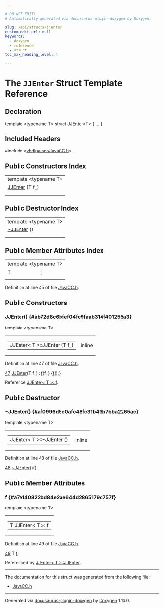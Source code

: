 ```yaml
---

# DO NOT EDIT!
# Automatically generated via docusaurus-plugin-doxygen by Doxygen.

slug: /api/structs/jjenter
custom_edit_url: null
keywords:
  - doxygen
  - reference
  - struct
toc_max_heading_level: 4

---
```


<div class="doxyPage">

# The `JJEnter` Struct Template Reference



## Declaration

<div class="doxyDeclaration">
template &lt;typename T&gt;
struct JJEnter&lt;T&gt; { ... }
</div>

## Included Headers

<div class="doxyIncludesList">#include &lt;<a href="/web-doxygen/docs/api/files/vhdlparser/javacc-h">vhdlparser/JavaCC.h</a>&gt;
</div>

## Public Constructors Index

<table class="doxyMembersIndex">

<tr class="doxyMemberIndexTemplate">
<td class="doxyMemberIndexTemplate" colspan="2"><div>template &lt;typename T&gt;</div></td>
</tr>
<tr class="doxyMemberIndexItem">
<td class="doxyMemberIndexItemNoTypeNameTemplate" colspan="2" align="left" valign="top"><a href="#ab72d8c6bfef04fc9faab314f401255a3">JJEnter</a> (T f_)</td>
</tr>
<tr class="doxyMemberIndexDescription">
<td class="doxyMemberIndexDescriptionLeft"></td>
<td class="doxyMemberIndexDescriptionRight">
</td>
</tr>
<tr class="doxyMemberIndexSeparator">
<td class="doxyMemberIndexSeparator" colspan="2"></td>
</tr>

</table>

## Public Destructor Index

<table class="doxyMembersIndex">

<tr class="doxyMemberIndexTemplate">
<td class="doxyMemberIndexTemplate" colspan="2"><div>template &lt;typename T&gt;</div></td>
</tr>
<tr class="doxyMemberIndexItem">
<td class="doxyMemberIndexItemNoTypeNameTemplate" colspan="2" align="left" valign="top"><a href="#af0996d5e0afc48fc31b43b7bba2265ac">~JJEnter</a> ()</td>
</tr>
<tr class="doxyMemberIndexDescription">
<td class="doxyMemberIndexDescriptionLeft"></td>
<td class="doxyMemberIndexDescriptionRight">
</td>
</tr>
<tr class="doxyMemberIndexSeparator">
<td class="doxyMemberIndexSeparator" colspan="2"></td>
</tr>

</table>

## Public Member Attributes Index

<table class="doxyMembersIndex">

<tr class="doxyMemberIndexTemplate">
<td class="doxyMemberIndexTemplate" colspan="2"><div>template &lt;typename T&gt;</div></td>
</tr>
<tr class="doxyMemberIndexItem">
<td class="doxyMemberIndexItemTypeTemplate" align="left" valign="top">T</td>
<td class="doxyMemberIndexItemNameTemplate" align="left" valign="top"><a href="#a7e140822bd84e2ae644d2865179d757f">f</a></td>
</tr>
<tr class="doxyMemberIndexDescription">
<td class="doxyMemberIndexDescriptionLeft"></td>
<td class="doxyMemberIndexDescriptionRight">
</td>
</tr>
<tr class="doxyMemberIndexSeparator">
<td class="doxyMemberIndexSeparator" colspan="2"></td>
</tr>

</table>


Definition at line 45 of file <a href="/web-doxygen/docs/api/files/vhdlparser/javacc-h">JavaCC.h</a>.

<div class="doxySectionDef">

## Public Constructors

### JJEnter() {#ab72d8c6bfef04fc9faab314f401255a3}

<div class="doxyMemberItem">
<div class="doxyMemberProto">
<div class="doxyMemberTemplate">template &lt;typename T&gt;</div>
<table class="doxyMemberLabels">
<tr class="doxyMemberLabels">
<td class="doxyMemberLabelsLeft">
<table class="doxyMemberName">
<tr>
<td class="doxyMemberName">JJEnter&lt; T &gt;::JJEnter (T f_)</td>
</tr>
</table>
</td>
<td class="doxyMemberLabelsRight">
<span class="doxyMemberLabels">
<span class="doxyMemberLabel inline">inline</span>
</span>
</td>
</tr>
</table>
</div>
<div class="doxyMemberDoc">



Definition at line 47 of file <a href="/web-doxygen/docs/api/files/vhdlparser/javacc-h">JavaCC.h</a>.

<div class="doxyProgramListing">

<div class="doxyCodeLine"><span class="doxyLineNumber"><a href="#ab72d8c6bfef04fc9faab314f401255a3">47</a></span><span class="doxyLineContent"><span class="doxyHighlight">    <a href="#ab72d8c6bfef04fc9faab314f401255a3">JJEnter</a>(T f_) : <a href="#a7e140822bd84e2ae644d2865179d757f">f</a>{f_} {<a href="#a7e140822bd84e2ae644d2865179d757f">f</a>();}</span></span></div>

</div>


Reference <a href="#a7e140822bd84e2ae644d2865179d757f">JJEnter&lt; T &gt;::f</a>.
</div>
</div>

</div>

<div class="doxySectionDef">

## Public Destructor

### \~JJEnter() {#af0996d5e0afc48fc31b43b7bba2265ac}

<div class="doxyMemberItem">
<div class="doxyMemberProto">
<div class="doxyMemberTemplate">template &lt;typename T&gt;</div>
<table class="doxyMemberLabels">
<tr class="doxyMemberLabels">
<td class="doxyMemberLabelsLeft">
<table class="doxyMemberName">
<tr>
<td class="doxyMemberName">JJEnter&lt; T &gt;::~JJEnter ()</td>
</tr>
</table>
</td>
<td class="doxyMemberLabelsRight">
<span class="doxyMemberLabels">
<span class="doxyMemberLabel inline">inline</span>
</span>
</td>
</tr>
</table>
</div>
<div class="doxyMemberDoc">



Definition at line 48 of file <a href="/web-doxygen/docs/api/files/vhdlparser/javacc-h">JavaCC.h</a>.

<div class="doxyProgramListing">

<div class="doxyCodeLine"><span class="doxyLineNumber"><a href="#af0996d5e0afc48fc31b43b7bba2265ac">48</a></span><span class="doxyLineContent"><span class="doxyHighlight">    <a href="#af0996d5e0afc48fc31b43b7bba2265ac">~JJEnter</a>(){}</span></span></div>

</div>

</div>
</div>

</div>

<div class="doxySectionDef">

## Public Member Attributes

### f {#a7e140822bd84e2ae644d2865179d757f}

<div class="doxyMemberItem">
<div class="doxyMemberProto">
<div class="doxyMemberTemplate">template &lt;typename T&gt;</div>
<table class="doxyMemberLabels">
<tr class="doxyMemberLabels">
<td class="doxyMemberLabelsLeft">
<table class="doxyMemberName">
<tr>
<td class="doxyMemberName">T JJEnter&lt; T &gt;::f</td>
</tr>
</table>
</td>
</tr>
</table>
</div>
<div class="doxyMemberDoc">



Definition at line 49 of file <a href="/web-doxygen/docs/api/files/vhdlparser/javacc-h">JavaCC.h</a>.

<div class="doxyProgramListing">

<div class="doxyCodeLine"><span class="doxyLineNumber"><a href="#a7e140822bd84e2ae644d2865179d757f">49</a></span><span class="doxyLineContent"><span class="doxyHighlight">    T <a href="#a7e140822bd84e2ae644d2865179d757f">f</a>;</span></span></div>

</div>


Referenced by <a href="#ab72d8c6bfef04fc9faab314f401255a3">JJEnter&lt; T &gt;::JJEnter</a>.
</div>
</div>

</div>

<hr/>

The documentation for this struct was generated from the following file:

<ul>
<li><a href="/web-doxygen/docs/api/files/vhdlparser/javacc-h">JavaCC.h</a></li>
</ul>

<hr/>

<p class="doxyGeneratedBy">Generated via <a href="https://github.com/xpack/docusaurus-plugin-doxygen">docusaurus-plugin-doxygen</a> by <a href="https://www.doxygen.nl">Doxygen</a> 1.14.0.</p>

</div>
